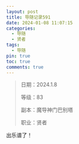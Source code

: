 ```yaml
---
layout: post
title: 导随记录591
date: 2024-01-08 11:07:15
categories:
  - 导随
  - 贤者
tags:
  - 导随
pin: true
toc: true
comments: true
---
```

> 日期：2024.1.8
>
> 等级：83
>
> 副本：魔导神门巴别塔
>
> 职业：贤者

出乐谱了！